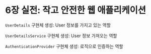 # 6장 실전: 작고 안전한 웹 애플리케이션

`UserDetails` 구현체 생성: User 정보를 가지고 있는 역할 

`UserDetailsService` 구현체 생성: User 정보 가져오는 역할

`AuthenticationProvider` 구현체 생성: 로직으로 인증하는 역할